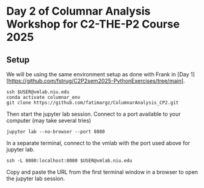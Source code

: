 # Day 2 of Columnar Analysis Workshop for C2-THE-P2 Course 2025

## Setup 
We will be using the same environment setup as done with Frank in [Day 1][https://github.com/fstrug/C2P2sem2025-PythonExercises/tree/main].

```
ssh $USER@vmlab.niu.edu
conda activate columnar_env
git clone https://github.com/fatimargz/ColumnarAnalysis_CP2.git
```

Then start the jupyter lab session. Connect to a port available to your computer (may take several tries)
```
jupyter lab --no-browser --port 8080
```

In a separate terminal, connect to the vmlab with the port used above for jupyter lab. 
```
ssh -L 8080:localhost:8080 $USER@vmlab.niu.edu
```

Copy and paste the URL from the first terminal window in a browser to open the jupyter lab session.

